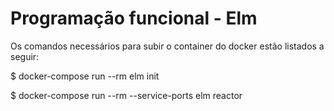 # Programação funcional - Elm





Os comandos necessários para subir o container do docker estão listados a seguir:

$ docker-compose run --rm elm init

$ docker-compose run --rm --service-ports elm reactor
